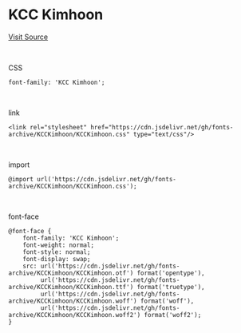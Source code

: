 # KCC Kimhoon

[Visit Source](https://gongu.copyright.or.kr/gongu/wrt/wrt/view.do?wrtSn=13072021&menuNo=200133)

&nbsp;

CSS

```
font-family: 'KCC Kimhoon';
```

&nbsp;

link

```
<link rel="stylesheet" href="https://cdn.jsdelivr.net/gh/fonts-archive/KCCKimhoon/KCCKimhoon.css" type="text/css"/>
```

&nbsp;

import

```
@import url('https://cdn.jsdelivr.net/gh/fonts-archive/KCCKimhoon/KCCKimhoon.css');
```

&nbsp;

font-face

```
@font-face {
    font-family: 'KCC Kimhoon';
    font-weight: normal;
    font-style: normal;
    font-display: swap;
    src: url('https://cdn.jsdelivr.net/gh/fonts-archive/KCCKimhoon/KCCKimhoon.otf') format('opentype'),
         url('https://cdn.jsdelivr.net/gh/fonts-archive/KCCKimhoon/KCCKimhoon.ttf') format('truetype'),
         url('https://cdn.jsdelivr.net/gh/fonts-archive/KCCKimhoon/KCCKimhoon.woff') format('woff'),
         url('https://cdn.jsdelivr.net/gh/fonts-archive/KCCKimhoon/KCCKimhoon.woff2') format('woff2');
}
```
